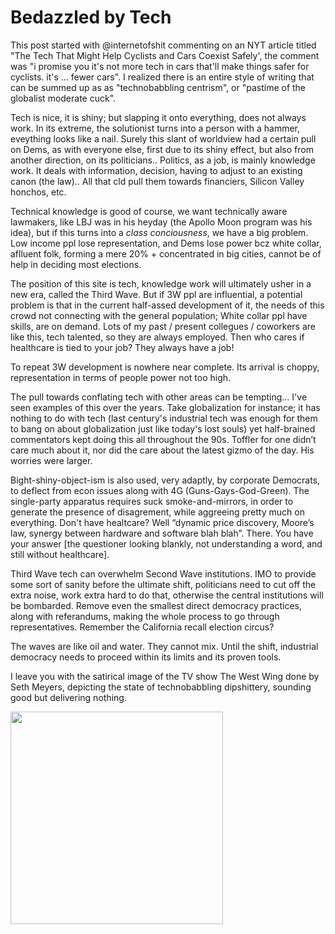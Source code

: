 # Bedazzled by Tech

This post started with @internetofshit commenting on an NYT article
titled "The Tech That Might Help Cyclists and Cars Coexist Safely',
the comment was "i promise you it's not more tech in cars that'll make
things safer for cyclists. it's ... fewer cars". I realized there is
an entire style of writing that can be summed up as as "technobabbling
centrism", or "pastime of the globalist moderate cuck".

Tech is nice, it is shiny; but slapping it onto everything, does not
always work. In its extreme, the solutionist turns into a person with
a hammer, eveything looks like a nail. Surely this slant of worldview
had a certain pull on Dems, as with everyone else, first due to its
shiny effect, but also from another direction, on its
politicians.. Politics, as a job, is mainly knowledge work. It deals
with information, decision, having to adjust to an existing canon (the
law).. All that cld pull them towards financiers, Silicon Valley
honchos, etc.

Technical knowledge is good of course, we want technically aware
lawmakers, like LBJ was in his heyday (the Apollo Moon program was his
idea), but if this turns into a *class conciousness*, we have a big
problem. Low income ppl lose representation, and Dems lose power bcz
white collar, aflluent folk, forming a mere 20% + concentrated in big
cities, cannot be of help in deciding most elections.

The position of this site is tech, knowledge work will ultimately
usher in a new era, called the Third Wave. But if 3W ppl are
influential, a potential problem is that in the current half-assed
development of it, the needs of this crowd not connecting with the
general population; White collar ppl have skills, are on demand. Lots
of my past / present collegues / coworkers are like this, tech
talented, so they are always employed. Then who cares if healthcare is
tied to your job? They always have a job!

To repeat 3W development is nowhere near complete. Its arrival is
choppy, representation in terms of people power not too high.

The pull towards conflating tech with other areas can be
tempting... I've seen examples of this over the years. Take
globalization for instance; it has nothing to do with tech (last
century's industrial tech was enough for them to bang on about
globalization just like today's lost souls) yet half-brained
commentators kept doing this all throughout the 90s. Toffler for one
didn’t care much about it, nor did the care about the latest gizmo of
the day. His worries were larger.

Bight-shiny-object-ism is also used, very adaptly, by corporate
Democrats, to deflect from econ issues along with 4G
(Guns-Gays-God-Green). The single-party apparatus requires suck
smoke-and-mirrors, in order to generate the presence of disagrement,
while aggreeing pretty much on everything. Don't have healtcare?  Well
“dynamic price discovery, Moore’s law, synergy between hardware and
software blah blah”. There. You have your answer [the questioner
looking blankly, not understanding a word, and still without
healthcare].

<a name='oilwater'/>

Third Wave tech can overwhelm Second Wave institutions. IMO to provide
some sort of sanity before the ultimate shift, politicians need to cut
off the extra noise, work extra hard to do that, otherwise the central
institutions will be bombarded. Remove even the smallest direct
democracy practices, along with referandums, making the whole process
to go through representatives. Remember the California recall election
circus?

The waves are like oil and water. They cannot mix. Until the shift,
industrial democracy needs to proceed within its limits and its proven
tools.

I leave you with the satirical image of the TV show The West Wing done
by Seth Meyers, depicting the state of technobabbling dipshittery,
sounding good but delivering nothing.

<img width="340" src="https://drive.google.com/uc?export=view&id=14Fl6uV19HHddajmfakTs2RfRXutp_2l4"/>

